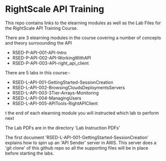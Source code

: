 RightScale API Training
============
This repo contains links to the elearning modules as well as the Lab Files for the RightScale API Training Course.

There are 3 elearning modules in the course covering a number of concepts and theory surroounding the API
* RSED-P-API-001-API-Intro	
* RSED-P-API-002-API-WorkingWithAPI
* RSED-P-API-003-API-right_api_client

There are 5 labs in this course:-
* RSED-L-API-001-GettingStarted-SessionCreation
* RSED-L-API-002-BrowsingCloudsDeploymentsServers
* RSED-L-API-003-3Tier-Arrays-Monitoring
* RSED-L-API-004-ManagingUsers
* RSED-L-API-005-APITools-RightAPIClient

t the end of each elearning module you will instructed which lab to perform next

The Lab PDFs are in the directory 'Lab Instruction PDFs'

The first document 'RSED-L-API-001-GettingStarted-SessionCreation' explains how to spin up an 'API Sender' server in AWS.  This server does a 'git clone' of this github repo so all the supporting files will be in place before starting the labs.

